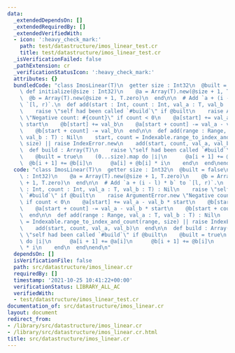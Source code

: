 ```yaml
---
data:
  _extendedDependsOn: []
  _extendedRequiredBy: []
  _extendedVerifiedWith:
  - icon: ':heavy_check_mark:'
    path: test/datastructure/imos_linear_test.cr
    title: test/datastructure/imos_linear_test.cr
  _isVerificationFailed: false
  _pathExtension: cr
  _verificationStatusIcon: ':heavy_check_mark:'
  attributes: {}
  bundledCode: "class ImosLinear(T)\n  getter size : Int32\n  @built = false\n\n \
    \ def initialize(@size : Int32)\n    @a = Array(T).new(@size + 1, T.zero)\n  \
    \  @b = Array(T).new(@size + 1, T.zero)\n  end\n\n  # Add `a + (i - l) * b` to\
    \ `[l, r)`.\n  def add(start : Int, count : Int, val_a : T, val_b : T) : Nil\n\
    \    raise \"self had been called `#build`\" if @built\n    raise ArgumentError.new\
    \ \"Negative count: #{count}\" if count < 0\n    @a[start] += val_a - val_b *\
    \ start\n    @b[start] += val_b\n    @a[start + count] -= val_a - val_b * start\n\
    \    @b[start + count] -= val_b\n  end\n\n  def add(range : Range, val_a : T,\
    \ val_b : T) : Nil\n    start, count = Indexable.range_to_index_and_count(range,\
    \ size) || raise IndexError.new\n    add(start, count, val_a, val_b)\n  end\n\n\
    \  def build : Array(T)\n    raise \"self had been called `#build`\" if @built\n\
    \    @built = true\n    (0...size).map do |i|\n      @a[i + 1] += @a[i]\n    \
    \  @b[i + 1] += @b[i]\n      @a[i] + @b[i] * i\n    end\n  end\nend\n"
  code: "class ImosLinear(T)\n  getter size : Int32\n  @built = false\n\n  def initialize(@size\
    \ : Int32)\n    @a = Array(T).new(@size + 1, T.zero)\n    @b = Array(T).new(@size\
    \ + 1, T.zero)\n  end\n\n  # Add `a + (i - l) * b` to `[l, r)`.\n  def add(start\
    \ : Int, count : Int, val_a : T, val_b : T) : Nil\n    raise \"self had been called\
    \ `#build`\" if @built\n    raise ArgumentError.new \"Negative count: #{count}\"\
    \ if count < 0\n    @a[start] += val_a - val_b * start\n    @b[start] += val_b\n\
    \    @a[start + count] -= val_a - val_b * start\n    @b[start + count] -= val_b\n\
    \  end\n\n  def add(range : Range, val_a : T, val_b : T) : Nil\n    start, count\
    \ = Indexable.range_to_index_and_count(range, size) || raise IndexError.new\n\
    \    add(start, count, val_a, val_b)\n  end\n\n  def build : Array(T)\n    raise\
    \ \"self had been called `#build`\" if @built\n    @built = true\n    (0...size).map\
    \ do |i|\n      @a[i + 1] += @a[i]\n      @b[i + 1] += @b[i]\n      @a[i] + @b[i]\
    \ * i\n    end\n  end\nend\n"
  dependsOn: []
  isVerificationFile: false
  path: src/datastructure/imos_linear.cr
  requiredBy: []
  timestamp: '2021-10-25 10:41:22+00:00'
  verificationStatus: LIBRARY_ALL_AC
  verifiedWith:
  - test/datastructure/imos_linear_test.cr
documentation_of: src/datastructure/imos_linear.cr
layout: document
redirect_from:
- /library/src/datastructure/imos_linear.cr
- /library/src/datastructure/imos_linear.cr.html
title: src/datastructure/imos_linear.cr
---
```


